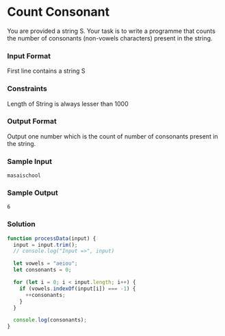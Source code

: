 # Count Consonant

You are provided a string S. Your task is to write a programme that counts the number of consonants (non-vowels characters) present in the string.

### Input Format

First line contains a string S

### Constraints

Length of String is always lesser than 1000

### Output Format

Output one number which is the count of number of consonants present in the string.

### Sample Input

```
masaischool
```

### Sample Output

```
6
```

### Solution

```javascript
function processData(input) {
  input = input.trim();
  // console.log("Input =>", input)

  let vowels = "aeiou";
  let consonants = 0;

  for (let i = 0; i < input.length; i++) {
    if (vowels.indexOf(input[i]) === -1) {
      ++consonants;
    }
  }

  console.log(consonants);
}
```
